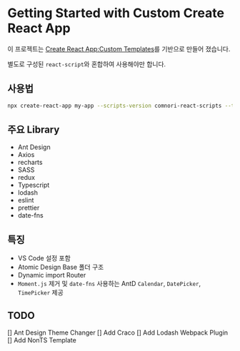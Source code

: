 # Getting Started with Custom Create React App

이 프로젝트는 [Create React App:Custom Templates](https://create-react-app.dev/docs/custom-templates/)를 기반으로 만들어 
졌습니다.

별도로 구성된 `react-script`와 혼합하여 사용해야만 합니다.

## 사용법 

```sh
npx create-react-app my-app --scripts-version comnori-react-scripts --template comnori
```

## 주요 Library

* Ant Design
* Axios
* recharts
* SASS
* redux
* Typescript
* lodash
* eslint
* prettier
* date-fns

## 특징

* VS Code 설정 포함
* Atomic Design Base 폴더 구조
* Dynamic import Router
* `Moment.js` 제거 및 `date-fns` 사용하는 AntD `Calendar`, `DatePicker`, `TimePicker` 제공
## TODO

[] Ant Design Theme Changer
[] Add Craco
[] Add Lodash Webpack Plugin
[] Add NonTS Template 
